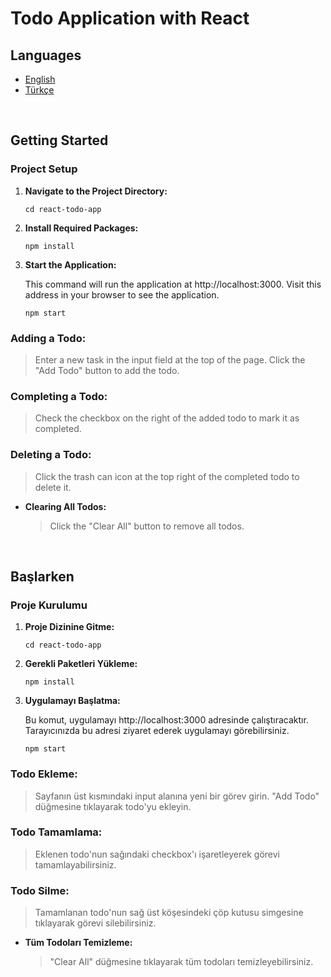 # Todo Application with React

## Languages
- [English](#getting-started)
- [Türkçe](#başlarken)

<br/>

## Getting Started

### Project Setup

1. **Navigate to the Project Directory:**
    ```
    cd react-todo-app
    ```

2. **Install Required Packages:**
    ```
    npm install
    ```


3. **Start the Application:**

    This command will run the application at http://localhost:3000. Visit this address in your browser to see the application.

    ```
    npm start
    ```

### Adding a Todo:

> Enter a new task in the input field at the top of the page.
Click the "Add Todo" button to add the todo.

### Completing a Todo:

> Check the checkbox on the right of the added todo to mark it as completed.

### Deleting a Todo:

> Click the trash can icon at the top right of the completed todo to delete it.

- **Clearing All Todos:**
    > Click the "Clear All" button to remove all todos.

<br/>

## Başlarken

### Proje Kurulumu

1. **Proje Dizinine Gitme:**
    ```
    cd react-todo-app
    ```

2. **Gerekli Paketleri Yükleme:**
    ```
    npm install
    ```

3. **Uygulamayı Başlatma:**

    Bu komut, uygulamayı http://localhost:3000 adresinde çalıştıracaktır. Tarayıcınızda bu adresi ziyaret ederek uygulamayı görebilirsiniz.

    ```
    npm start
    ```

### Todo Ekleme:

> Sayfanın üst kısmındaki input alanına yeni bir görev girin.
"Add Todo" düğmesine tıklayarak todo'yu ekleyin.

### Todo Tamamlama:

> Eklenen todo'nun sağındaki checkbox'ı işaretleyerek görevi tamamlayabilirsiniz.

### Todo Silme:

> Tamamlanan todo'nun sağ üst köşesindeki çöp kutusu simgesine tıklayarak görevi silebilirsiniz.

- **Tüm Todoları Temizleme:**
    > "Clear All" düğmesine tıklayarak tüm todoları temizleyebilirsiniz.